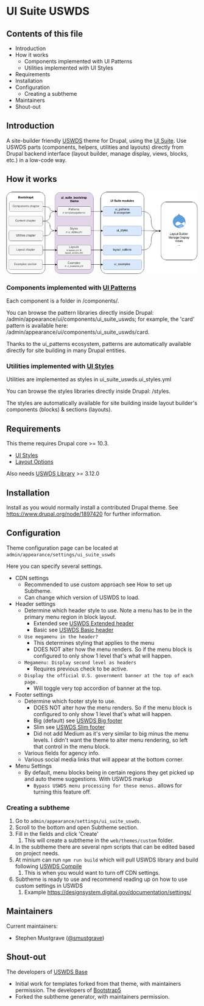 # UI Suite USWDS

## Contents of this file

- Introduction
- How it works
  - Components implemented with UI Patterns
  - Utilities implemented with UI Styles
- Requirements
- Installation
- Configuration
  - Creating a subtheme
- Maintainers
- Shout-out

## Introduction

A site-builder friendly [USWDS](https://designsystem.digital.gov/) theme for Drupal, using the [UI Suite](https://www.drupal.org/project/ui_suite).
Use USWDS parts (components, helpers, utilities and layouts) directly from
Drupal backend interface (layout builder, manage display, views, blocks, etc.)
in a low-code way.

## How it works

![Overview](docs/images/schema.png)

### Components implemented with [UI Patterns](https://www.drupal.org/project/ui_patterns)

Each component is a folder in /components/.

You can browse the pattern libraries directly inside Drupal: /admin/appearance/ui/components/ui_suite_uswds;
for example, the 'card' pattern is available here: /admin/appearance/ui/components/ui_suite_uswds/card.

Thanks to the ui_patterns ecosystem, patterns are automatically available
directly for site building in many Drupal entities.

### Utilities implemented with [UI Styles](https://www.drupal.org/project/ui_styles)

Utilities are implemented as styles in ui_suite_uswds.ui_styles.yml

You can browse the styles libraries directly inside Drupal: /styles.

The styles are automatically available for site building inside layout builder's
components (blocks) & sections (layouts).

## Requirements

This theme requires Drupal core >= 10.3.

- [UI Styles](https://www.drupal.org/project/ui_styles)
- [Layout Options](https://www.drupal.org/project/layout_options)

Also needs [USWDS Library](https://github.com/uswds/uswds) >= 3.12.0

## Installation

Install as you would normally install a contributed Drupal theme. See
https://www.drupal.org/node/1897420 for further information.

## Configuration

Theme configuration page can be located at `admin/appearance/settings/ui_suite_uswds`

Here you can specify several settings.

* CDN settings
  * Recommended to use custom approach see How to set up Subtheme.
  * Can change which version of USWDS to load.
* Header settings
  * Determine which header style to use. Note a menu has to be in the primary menu region in block layout.
    * Extended see [USWDS Extended header](https://designsystem.digital.gov/components/header/#extended-header)
    * Basic see [USWDS Basic header](https://designsystem.digital.gov/components/header/#basic-header)
  * `Use megamenu in the header?`
    * This determines styling that applies to the menu
    * DOES NOT alter how the menu renders. So if the menu block is configured to only show 1 level that's what will
      happen.
  * `Megamenu: Display second level as headers`
    * Requires previous check to be active.
  * `Display the official U.S. government banner at the top of each page.`
    * Will toggle very top accordion of banner at the top.
* Footer settings
  * Determine which footer style to use.
    * DOES NOT alter how the menu renders. So if the menu block is configured to only show 1 level that's what will
      happen.
    * Big (default) see [USWDS Big footer](https://designsystem.digital.gov/components/footer/#big-footer)
    * Slim see [USWDS Slim footer](https://designsystem.digital.gov/components/footer/#slim-footer)
    * Did not add Medium as it's very similar to big minus the menu levels. I didn't want the theme
      to alter menu rendering, so left that control in the menu block.
  * Various fields for agency info.
  * Various social media links that will appear at the bottom corner.
* Menu Settings
  * By default, menu blocks being in certain regions they get picked up and auto theme suggestions. With USWDS markup
    * `Bypass USWDS menu processing for these menus.` allows for turning this feature off.

### Creating a subtheme

1. Go to `admin/appearance/settings/ui_suite_uswds`.
2. Scroll to the bottom and open Subtheme section.
3. Fill in the fields and click 'Create'
   1. This will create a subtheme in the `web/themes/custom` folder.
4. In the subtheme there are several npm scripts that can be edited based on project needs.
5. At minium can run `npm run build` which will pull USWDS library and build following [USWDS Compile](https://github.com/uswds/uswds-compile)
   1. This is when you would want to turn off CDN settings.
6. Subtheme is ready to use and recommend reading up on how to use custom settings in USWDS
   1. Example https://designsystem.digital.gov/documentation/settings/

## Maintainers

Current maintainers:
- Stephen Mustgrave ([@smustgrave](https://www.drupal.org/u/smustgrave))

## Shout-out

The developers of [USWDS Base](https://www.drupal.org/project/uswds_base)
- Initial work for templates forked from that theme, with maintainers permission.
The developers of [Bootstrap5](https://www.drupal.org/project/bootstrap5)
- Forked the subtheme generator, with maintainers permission.
